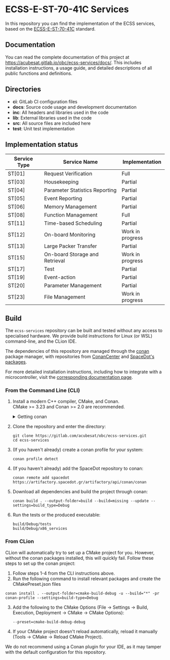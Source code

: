 # ECSS-E-ST-70-41C Services

In this repository you can find the implementation of the ECSS services, based
on
the [ECSS-E-ST-70-41C](https://ecss.nl/standard/ecss-e-st-70-41c-space-engineering-telemetry-and-telecommand-packet-utilization-15-april-2016/)
standard.

## Documentation

You can read the complete documentation of this project at https://acubesat.gitlab.io/obc/ecss-services/docs/.
This includes installation instructions, a usage guide, and detailed descriptions of all public functions and
definitions.

## Directories

- **ci**: GitLab CI configuration files
- **docs**: Source code usage and development documentation
- **inc**: All headers and libraries used in the code
- **lib**: External libraries used in the code
- **src**: All source files are included here
- **test**: Unit test implementation

## Implementation status

| Service Type | Service Name                   | Implementation   |
|--------------|--------------------------------|------------------|
| ST[01]       | Request Verification           | Full             |
| ST[03]       | Housekeeping                   | Partial          |
| ST[04]       | Parameter Statistics Reporting | Partial          |
| ST[05]       | Event Reporting                | Partial          |
| ST[06]       | Memory Management              | Partial          |
| ST[08]       | Function Management            | Full             |
| ST[11]       | Time-based Scheduling          | Partial          |
| ST[12]       | On-board Monitoring            | Work in progress |
| ST[13]       | Large Packer Transfer          | Partial          |
| ST[15]       | On-board Storage and Retrieval | Work in progress |
| ST[17]       | Test                           | Partial          |
| ST[19]       | Event-action                   | Partial          |
| ST[20]       | Parameter Management           | Partial          |
| ST[23]       | File Management                | Work in progress |

## Build

The `ecss-services` repository can be built and tested without any access to specialised hardware. We provide build
instructions for Linux (or WSL) command-line, and the CLion IDE.

The dependencies of this repository are managed through the [conan](https://conan.io/) package manager, with repositories
from [ConanCenter](https://conan.io/center/) and [SpaceDot's packages](https://artifactory.spacedot.gr).

For more detailed installation instructions, including how to integrate with a microcontroller, visit the
[corresponding documentation page](https://acubesat.gitlab.io/obc/ecss-services/docs/md_docs_installation.html).

### From the Command Line (CLI)

1. Install a modern C++ compiler, CMake, and Conan.  
   CMake >= 3.23 and Conan >= 2.0 are recommended.
   <details>
   <summary>Getting conan</summary>

   You can install [conan](https://conan.io/) following the instructions [from here](https://docs.conan.io/2/installation.html).
   </details>
2. Clone the repository and enter the directory:
   ```shell
   git clone https://gitlab.com/acubesat/obc/ecss-services.git
   cd ecss-services
   ```
3. (If you haven't already) create a conan profile for your system:
   ```shell
   conan profile detect
   ```
4. (If you haven't already) add the SpaceDot repository to conan:
   ```shell
   conan remote add spacedot https://artifactory.spacedot.gr/artifactory/api/conan/conan
   ```
5. Download all dependencies and build the project through conan:
   ```shell
   conan build . --output-folder=build --build=missing --update --settings=build_type=Debug
   ```
6. Run the tests or the produced executable:
   ```shell
   build/Debug/tests
   build/Debug/x86_services
   ```

### From CLion

CLion will automatically try to set up a CMake project for you. However, without the conan packages installed, this
will quickly fail. Follow these steps to set up the conan project:

1. Follow steps 1-4 from the CLI instructions above.
2. Run the following command to install relevant packages and create the CMakePreset.json files
```shell
conan install . --output-folder=cmake-build-debug -u --build="*" -pr conan-profile --settings=build-type=Debug
```
3. Add the following to the CMake Options (File -> Settings -> Build, Execution, Deployment -> CMake -> CMake Options):
   ```shell
   --preset=cmake-build-debug-debug
   ```
4. If your CMake project doesn't reload automatically, reload it manually (Tools -> CMake -> Reload CMake Project).

We do not recommend using a Conan plugin for your IDE, as it may tamper with the default configuration for this repository.